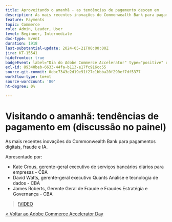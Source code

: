 ```yaml
---
title: Aproveitando o amanhã - as tendências de pagamento descem em
description: As mais recentes inovações do Commonwealth Bank para pagamentos digitais, fraude e IA.
feature: Payments
topic: Commerce
role: Admin, Leader, User
level: Beginner, Intermediate
doc-type: Event
duration: 1918
last-substantial-update: 2024-05-21T00:00:00Z
jira: KT-15541
hidefromtoc: true
badgeEvent: label="Dia do Adobe Commerce Accelerator" type="positive" url="https://experienceleague.adobe.com/en/docs/events/apac-commerce-recordings/2024/overview"
exl-id: 89340beb-6633-44fa-b113-e17fc916cc55
source-git-commit: 0ebc7343e2d19e91f27c1bbba20f290ef7df5377
workflow-type: tm+mt
source-wordcount: '80'
ht-degree: 0%

---
```


# Visitando o amanhã: tendências de pagamento em (discussão no painel)

As mais recentes inovações do Commonwealth Bank para pagamentos digitais, fraude e IA.

Apresentado por:

+ Kate Crous, gerente-geral executivo de serviços bancários diários para empresas - CBA
+ David Watts, gerente-geral executivo Quants Análise e tecnologia de dados - CBA
+ James Roberts, Gerente Geral de Fraude e Fraudes Estratégia e Governança - CBA

>[!VIDEO](https://video.tv.adobe.com/v/3429268/?learn=on)

[&lt; Voltar ao Adobe Commerce Accelerator Day](./overview.md)
